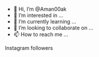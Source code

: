 - 👋 Hi, I’m @Aman00ak
- 👀 I’m interested in ...
- 🌱 I’m currently learning ...
- 💞️ I’m looking to collaborate on ...
- 📫 How to reach me ...

<!---
Aman00ak/Aman00ak is a ✨ special ✨ repository because its `README.md` (this file) appears on your GitHub profile.
You can click the Preview link to take a look at your changes.
--->
Instagram followers
